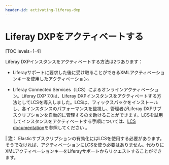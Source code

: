 ```yaml
---
header-id: activating-liferay-dxp
---
```


# Liferay DXPをアクティベートする

[TOC levels=1-4]


Liferay DXPインスタンスをアクティベートする方法は2つあります：



- Liferayサポートに要求した後に受け取ることができるXMLアクティベーションキーを使用したアクティベーション。



- Liferay Connected Services（LCS）によるオンラインアクティベーション。Liferay DXP 7.0は、Liferay DXPインスタンスをアクティベートする方法としてLCSを導入しました。LCSは、フィックスパックをインストールし、各インスタンスのパフォーマンスを監視し、管理者がLiferay DXPサブスクリプションを自動的に管理するのを助けることができます。LCSを試用してインスタンスをアクティベートする手順については、[LCS documentation](/docs/7-1/deploy/-/knowledge_base/d/managing-liferay-dxp-with-liferay-connected-services)を参照してください 。



| **注：** Elasticサブスクリプションの有効化にはLCSを使用する必要があります。そうでなければ、アクティベーションにLCSを使う必要はありません。代わりにXMLアクティベーションキーをLiferayサポートからリクエストすることができます。

